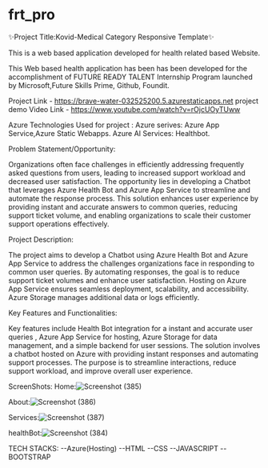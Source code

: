 # frt_pro
✨Project Title:Kovid-Medical Category Responsive Template✨

This is a web based application developed for health related based Website.

This Web based health application has been has been developed for the accomplishment of FUTURE READY TALENT Internship Program launched by Microsoft,Future Skills Prime, Github, Foundit.

Project Link - https://brave-water-032525200.5.azurestaticapps.net
project demo Video Link - https://www.youtube.com/watch?v=rOjcUOyTUww

Azure Technologies Used for project :
Azure serives: Azure App Service,Azure Static Webapps.
Azure AI Services: Healthbot.

Problem Statement/Opportunity:

Organizations often face challenges in efficiently addressing frequently asked questions from users, leading to increased support workload and decreased user satisfaction. The opportunity lies in developing a Chatbot that leverages Azure Health Bot and Azure App Service to streamline and automate the response process. This solution enhances user experience by providing instant and accurate answers to common queries, reducing support ticket volume, and enabling organizations to scale their customer support operations effectively.

Project Description:

The project aims to develop a Chatbot using Azure Health Bot  and Azure App Service to address the challenges organizations face in responding to common user queries. By automating responses, the goal is to reduce support ticket volumes and enhance user satisfaction. Hosting on Azure App Service ensures seamless deployment, scalability, and accessibility. Azure Storage manages additional data or logs efficiently.

Key Features and Functionalities:

Key features include Health Bot  integration for a instant and accurate user queries , Azure App Service for hosting, Azure Storage for data management, and a simple backend for user sessions. The solution involves a chatbot hosted on Azure with providing instant responses and automating support processes. The purpose is to streamline interactions, reduce support workload, and improve overall user experience.

ScreenShots:
Home:![Screenshot (385)](https://github.com/d1i2v3ya/frt_pro/assets/107289868/1b371e69-6434-4f2b-9bf7-0d90af46b177)

About:![Screenshot (386)](https://github.com/d1i2v3ya/frt_pro/assets/107289868/cb05db9f-694c-4b83-a457-1f7e1d3a3122)

Services:![Screenshot (387)](https://github.com/d1i2v3ya/frt_pro/assets/107289868/07e60641-6a45-4ca1-831b-8e5d6f4e9e2e)

healthBot:![Screenshot (384)](https://github.com/d1i2v3ya/frt_pro/assets/107289868/147b4cea-f8bf-4e47-b0b6-2822fdcf25d0)

TECH STACKS:
--Azure(Hosting)
--HTML
--CSS
--JAVASCRIPT
--BOOTSTRAP
